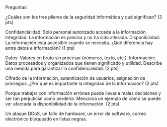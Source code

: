 Preguntas:

¿Cuáles son los tres pilares de la seguridad informática y qué significan? (3 pts)

Confidencialidad: Solo personal autorizado accede a la información.
Integridad: La información es precisa y no ha sido alterada.
Disponibilidad: La información está accesible cuando se necesita.
¿Qué diferencia hay entre datos e información? (1 pts)

Datos: Valores en bruto sin procesar (números, texto, etc.).
Información: Datos procesados y organizados que tienen significado y utilidad.
Describe una medida para garantizar la confidencialidad. (2 pts)

Cifrado de la información, autenticación de usuarios, asignación de privilegios.
¿Por qué es importante la integridad de la información? (2 pts)

Porque trabajar con información errónea puede llevar a malas decisiones y ser tan perjudicial como perderla.
Menciona un ejemplo de cómo se puede ver afectada la disponibilidad de la información. (2 pts)

Un ataque DDoS, un fallo de hardware, un error de software, correo electrónico bloqueado en listas negras.
